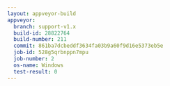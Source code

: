 ```yaml
---
layout: appveyor-build
appveyor:
  branch: support-v1.x
  build-id: 28822764
  build-number: 211
  commit: 861ba7dcbeddf3634fa03b9a60f9d16e5373eb5e
  job-id: 528g5qrbnppn7mpu
  job-number: 2
  os-name: Windows
  test-result: 0
---
```

